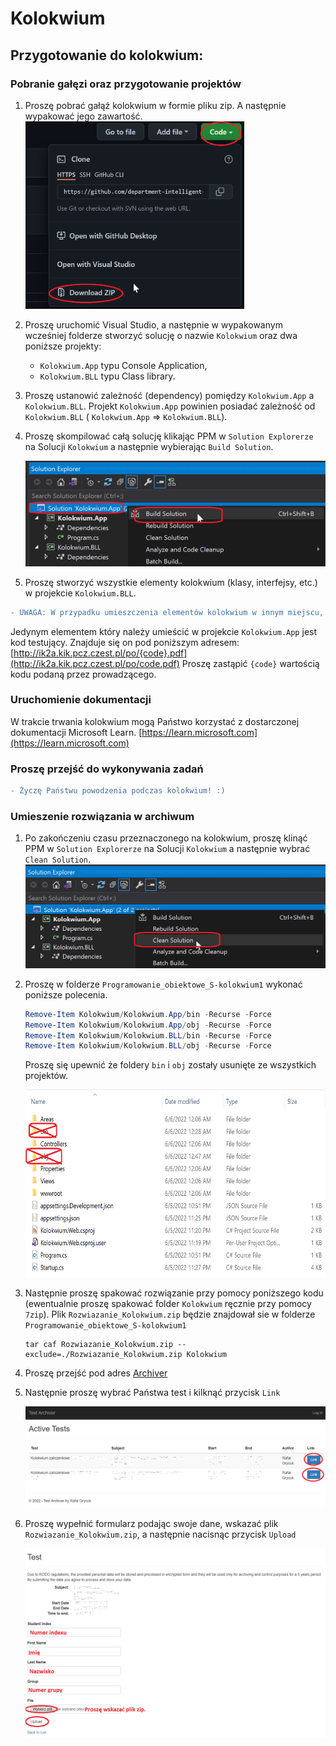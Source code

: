 # Kolokwium
## Przygotowanie do kolokwium:
### Pobranie gałęzi oraz przygotowanie projektów
1) Proszę pobrać gałąź kolokwium w formie pliku zip. A następnie wypakować jego zawartość.
  <img src="Img/download_zip.png" width=350 height=300></img>
2) Proszę uruchomić Visual Studio, a następnie w wypakowanym wcześniej folderze stworzyć solucję o nazwie `Kolokwium` oraz dwa poniższe projekty:
    - `Kolokwium.App` typu Console Application,
    - `Kolokwium.BLL` typu Class library.
3) Proszę ustanowić zależność (dependency) pomiędzy `Kolokwium.App` a `Kolokwium.BLL`. Projekt  `Kolokwium.App` powinien posiadać zależność od `Kolokwium.BLL` ( `Kolokwium.App` => `Kolokwium.BLL`). 
4) Proszę skompilować całą solucję klikając PPM w `Solution Explorerze` na Solucji `Kolokwium` a następnie wybierając `Build Solution`.

    ![Alt text](Img/compile_solution.png?raw=true)

5) Proszę stworzyć wszystkie elementy kolokwium (klasy, interfejsy, etc.) w projekcie `Kolokwium.BLL`. 
```diff
- UWAGA: W przypadku umieszczenia elementów kolokwium w innym miejscu, spowoduje to znaczne obniżenie oceny lub uzyskanie oceny niedostatecznej. 
```
  Jedynym elementem który należy umieścić w projekcie `Kolokwium.App` jest kod testujący. Znajduje się on pod poniższym adresem:
  [http://ik2a.kik.pcz.czest.pl/po/{code}.pdf](http://ik2a.kik.pcz.czest.pl/po/code.pdf)
  Proszę zastąpić `{code}` wartością kodu podaną przez prowadzącego.

### Uruchomienie dokumentacji
W trakcie trwania kolokwium mogą Państwo korzystać z dostarczonej dokumentacji Microsoft Learn. 
[https://learn.microsoft.com](https://learn.microsoft.com)

### Proszę przejść do wykonywania zadań

```diff
- Życzę Państwu powodzenia podczas kolokwium! :)
```
### Umieszenie rozwiązania w archiwum
1)  Po zakończeniu czasu przeznaczonego na kolokwium, proszę klinąć PPM w `Solution Explorerze` na Solucji `Kolokwium` a następnie wybrać `Clean Solution`.
    ![Alt text](Img/clean_solution.png?raw=true)
2)  Proszę w folderze `Programowanie_obiektowe_S-kolokwium1` wykonać poniższe polecenia.
    ```powershell
    Remove-Item Kolokwium/Kolokwium.App/bin -Recurse -Force
    Remove-Item Kolokwium/Kolokwium.App/obj -Recurse -Force
    Remove-Item Kolokwium/Kolokwium.BLL/bin -Recurse -Force
    Remove-Item Kolokwium/Kolokwium.BLL/obj -Recurse -Force
    ```
    Proszę się upewnić że foldery `bin` i `obj` zostały usunięte ze wszystkich projektów.
    
    <img src="Img/del_folders.png" width=600 height=300></img>

3)  Następnie proszę spakować rozwiązanie przy pomocy poniższego kodu (ewentualnie proszę spakować folder `Kolokwium` ręcznie przy pomocy `7zip`). Plik `Rozwiazanie_Kolokwium.zip` będzie znajdował sie w folderze `Programowanie_obiektowe_S-kolokwium1`

    ```
    tar caf Rozwiazanie_Kolokwium.zip --exclude=./Rozwiazanie_Kolokwium.zip Kolokwium 
    ```
    
4)  Proszę przejść pod adres [Archiver](http://ik2a.kik.pcz.czest.pl/archiver/TestArchive/Index)
5)  Następnie proszę wybrać Państwa test i kilknąć przycisk `Link`

    ![Alt text](Img/ArchiverUpload1.png?raw=true)
    
6)  Proszę wypełnić formularz podając swoje dane, wskazać plik `Rozwiazanie_Kolokwium.zip`, a następnie nacisnąc przycisk `Upload`

    ![Alt text](Img/ArchiverUpload2.png?raw=true)
    
 
